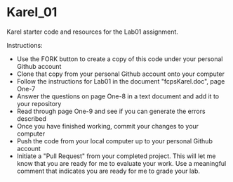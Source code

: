 Karel_01
======

Karel starter code and resources for the Lab01 assignment.

Instructions:
* Use the FORK button to create a copy of this code under your personal Github account
* Clone that copy from your personal Github account onto your computer
* Follow the instructions for Lab01 in the document "fcpsKarel.doc", page One-7
* Answer the questions on page One-8 in a text document and add it to your repository
* Read through page One-9 and see if you can generate the errors described
* Once you have finished working, commit your changes to your computer
* Push the code from your local computer up to your personal Github account
* Initiate a "Pull Request" from your completed project.  This will let me know that you are ready for me to evaluate your work.  Use a meaningful comment that indicates you are ready for me to grade your lab.

